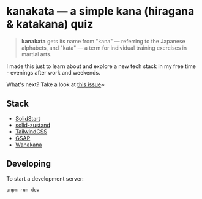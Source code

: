 # kanakata — a simple kana (hiragana & katakana) quiz

> **kanakata** gets its name from "kana" — referring to the Japanese alphabets, and "kata" — a term for individual training exercises in martial arts.

I made this just to learn about and explore a new tech stack in my free time - evenings after work and weekends.

What's next? Take a look at [this issue](https://github.com/arkhlima/kanakata/issues/1)~

## Stack

- [SolidStart](https://github.com/solidjs/solid-start)
- [solid-zustand](https://github.com/wobsoriano/solid-zustand)
- [TailwindCSS](https://github.com/tailwindlabs/tailwindcss)
- [GSAP](https://github.com/greensock/GSAP)
- [Wanakana](https://github.com/WaniKani/WanaKana)

## Developing

To start a development server:

```bash
pnpm run dev
```
